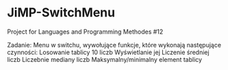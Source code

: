 # JiMP-SwitchMenu
 Project for Languages and Programming Methodes #12

Zadanie: Menu w switchu, wywołujące funkcje, które wykonają następujące czynności:
Losowanie tablicy 10 liczb
Wyświetlanie jej
Liczenie średniej liczb
Liczebnie mediany liczb
Maksymalny/minimalny element tablicy
